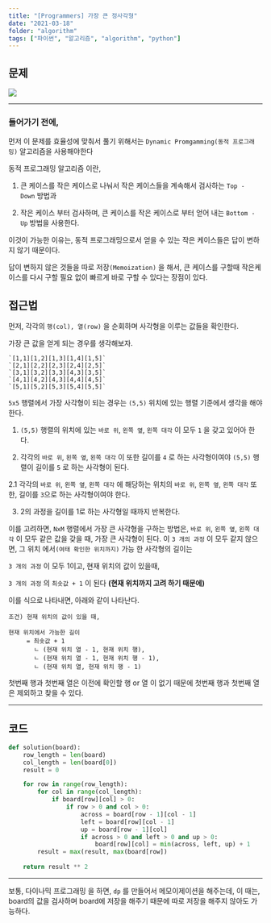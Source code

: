 ```yaml
---
title: "[Programmers] 가장 큰 정사각형"
date: "2021-03-18"
folder: "algorithm"
tags: ["파이썬", "알고리즘", "algorithm", "python"]
---
```

## 문제

[![](https://images.velog.io/images/jwisgenius/post/2ad7198c-9382-4aa5-a455-5e2863f933c1/image.png)](https://programmers.co.kr/learn/courses/30/lessons/12905)


---

### 들어가기 전에,

먼저 이 문제를 효율성에 맞춰서 풀기 위해서는 `Dynamic Promgamming(동적 프로그래밍)` 알고리즘을 사용해야한다

동적 프로그래밍 알고리즘 이란, 

1. 큰 케이스를 작은 케이스로 나눠서 작은 케이스들을 계속해서 검사하는 `Top - Down` 방법과

2. 작은 케이스 부터 검사하며, 큰 케이스를 작은 케이스로 부터 얻어 내는 `Bottom - Up` 방법을 사용한다.

이것이 가능한 이유는, 동적 프로그래밍으로서 얻을 수 있는 작은 케이스들은 답이 변하지 않기 때문이다.

답이 변하지 않은 것들을 따로 저장`(Memoization)` 을 해서, 큰 케이스를 구할때 작은케이스를 다시 구할 필요 없이 빠르게 바로 구할 수 있다는 장점이 있다.

## 접근법

먼저, 각각의 `행(col), 열(row)` 을 순회하며 사각형을 이루는 값들을 확인한다.

가장 큰 값을 얻게 되는 경우를 생각해보자.

```
`[1,1][1,2][1,3][1,4][1,5]`
`[2,1][2,2][2,3][2,4][2,5]`
`[3,1][3,2][3,3][4,3][3,5]`
`[4,1][4,2][4,3][4,4][4,5]`
`[5,1][5,2][5,3][5,4][5,5]`
```

`5x5` 행렬에서 가장 사각형이 되는 경우는 `(5,5)` 위치에 있는 행렬 기준에서 생각을 해야한다. 

1. `(5,5)` 행렬의 위치에 있는 `바로 위`, `왼쪽 옆`, `왼쪽 대각` 이 모두 `1` 을 갖고 있어아 한다.

2. 각각의  `바로 위`, `왼쪽 옆`, `왼쪽 대각` 이 또한 길이를 `4` 로 하는 사각형이여야 `(5,5)` 행렬이 길이를 `5` 로 하는 사각형이 된다.

 2.1 각각의 `바로 위`, `왼쪽 옆`, `왼쪽 대각` 에 해당하는 위치의 `바로 위`, `왼쪽 옆`, `왼쪽 대각` 또한, 길이를 `3`으로 하는 사각형이여야 한다.
 
 
3. 2의 과정을 길이를 1로 하는 사각형일 때까지 반복한다.

이를 고려하면, `NxM` 행렬에서 가장 큰 사각형을 구하는 방법은, `바로 위`, `왼쪽 옆`, `왼쪽 대각` 이 모두 같은 값을 갖을 때, 가장 큰 사각형이 된다. 이 `3 개의 과정` 이 모두 같지 않으면, 그 위치 에서`(여태 확인한 위치까지)` 가능 한 사각형의 길이는 

`3 개의 과정` 이 모두 1이고, 현재 위치의 값이 있을때,

`3 개의 과정` 의 `최솟값 + 1` 이 된다 **(현재 위치까지 고려 하기 때문에)**

이를 식으로 나타내면, 아래와 같이 나타난다.

```
조건) 현재 위치의 값이 있을 때,

현재 위치에서 가능한 길이 
     = 최솟값 + 1
       ㄴ (현재 위치 열 - 1, 현재 위치 행),
       ㄴ (현재 위치 열 - 1, 현재 위치 행 - 1),
       ㄴ (현재 위치 열, 현재 위치 행 - 1)       
```


첫번째 행과 첫번째 열은 이전에 확인할 행 or 열 이 없기 때문에 첫번째 행과 첫번째 열은 제외하고 찾을 수 있다.

----

## 코드

```py
def solution(board):
    row_length = len(board)
    col_length = len(board[0])
    result = 0

    for row in range(row_length):
        for col in range(col_length):
            if board[row][col] > 0:
                if row > 0 and col > 0:
                    across = board[row - 1][col - 1]
                    left = board[row][col - 1]
                    up = board[row - 1][col]
                    if across > 0 and left > 0 and up > 0:
                        board[row][col] = min(across, left, up) + 1
        result = max(result, max(board[row])
                    
    return result ** 2
```

---

보통, 다이나믹 프로그래밍 을 하면, `dp` 를 만들어서 메모이제이션을 해주는데, 이 때는, board의 값을 검사하며 board에 저장을 해주기 때문에 따로 저장을 해주지 않아도 가능하다.